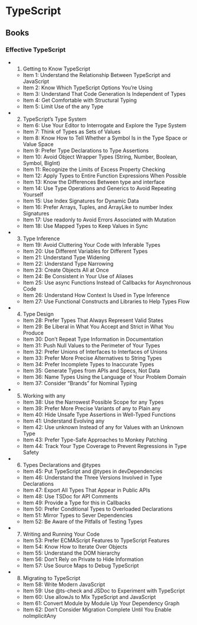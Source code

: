 # TypeScript

## Books

### Effective TypeScript

- 1. Getting to Know TypeScript

  - Item 1: Understand the Relationship Between TypeScript and JavaScript
  - Item 2: Know Which TypeScript Options You’re Using
  - Item 3: Understand That Code Generation Is Independent of Types
  - Item 4: Get Comfortable with Structural Typing
  - Item 5: Limit Use of the any Type

- 2. TypeScript’s Type System

  - Item 6: Use Your Editor to Interrogate and Explore the Type System
  - Item 7: Think of Types as Sets of Values
  - Item 8: Know How to Tell Whether a Symbol Is in the Type Space or Value Space
  - Item 9: Prefer Type Declarations to Type Assertions
  - Item 10: Avoid Object Wrapper Types (String, Number, Boolean, Symbol, BigInt)
  - Item 11: Recognize the Limits of Excess Property Checking
  - Item 12: Apply Types to Entire Function Expressions When Possible
  - Item 13: Know the Differences Between type and interface
  - Item 14: Use Type Operations and Generics to Avoid Repeating Yourself
  - Item 15: Use Index Signatures for Dynamic Data
  - Item 16: Prefer Arrays, Tuples, and ArrayLike to number Index Signatures
  - Item 17: Use readonly to Avoid Errors Associated with Mutation
  - Item 18: Use Mapped Types to Keep Values in Sync

- 3. Type Inference

  - Item 19: Avoid Cluttering Your Code with Inferable Types
  - Item 20: Use Different Variables for Different Types
  - Item 21: Understand Type Widening
  - Item 22: Understand Type Narrowing
  - Item 23: Create Objects All at Once
  - Item 24: Be Consistent in Your Use of Aliases
  - Item 25: Use async Functions Instead of Callbacks for Asynchronous Code
  - Item 26: Understand How Context Is Used in Type Inference
  - Item 27: Use Functional Constructs and Libraries to Help Types Flow

- 4. Type Design

  - Item 28: Prefer Types That Always Represent Valid States
  - Item 29: Be Liberal in What You Accept and Strict in What You Produce
  - Item 30: Don’t Repeat Type Information in Documentation
  - Item 31: Push Null Values to the Perimeter of Your Types
  - Item 32: Prefer Unions of Interfaces to Interfaces of Unions
  - Item 33: Prefer More Precise Alternatives to String Types
  - Item 34: Prefer Incomplete Types to Inaccurate Types
  - Item 35: Generate Types from APIs and Specs, Not Data
  - Item 36: Name Types Using the Language of Your Problem Domain
  - Item 37: Consider “Brands” for Nominal Typing

- 5. Working with any

  - Item 38: Use the Narrowest Possible Scope for any Types
  - Item 39: Prefer More Precise Variants of any to Plain any
  - Item 40: Hide Unsafe Type Assertions in Well-Typed Functions
  - Item 41: Understand Evolving any
  - Item 42: Use unknown Instead of any for Values with an Unknown Type
  - Item 43: Prefer Type-Safe Approaches to Monkey Patching
  - Item 44: Track Your Type Coverage to Prevent Regressions in Type Safety

- 6. Types Declarations and @types

  - Item 45: Put TypeScript and @types in devDependencies
  - Item 46: Understand the Three Versions Involved in Type Declarations
  - Item 47: Export All Types That Appear in Public APIs
  - Item 48: Use TSDoc for API Comments
  - Item 49: Provide a Type for this in Callbacks
  - Item 50: Prefer Conditional Types to Overloaded Declarations
  - Item 51: Mirror Types to Sever Dependencies
  - Item 52: Be Aware of the Pitfalls of Testing Types

- 7. Writing and Running Your Code

  - Item 53: Prefer ECMAScript Features to TypeScript Features
  - Item 54: Know How to Iterate Over Objects
  - Item 55: Understand the DOM hierarchy
  - Item 56: Don’t Rely on Private to Hide Information
  - Item 57: Use Source Maps to Debug TypeScript

- 8. Migrating to TypeScript

  - Item 58: Write Modern JavaScript
  - Item 59: Use @ts-check and JSDoc to Experiment with TypeScript
  - Item 60: Use allowJs to Mix TypeScript and JavaScript
  - Item 61: Convert Module by Module Up Your Dependency Graph
  - Item 62: Don’t Consider Migration Complete Until You Enable noImplicitAny

